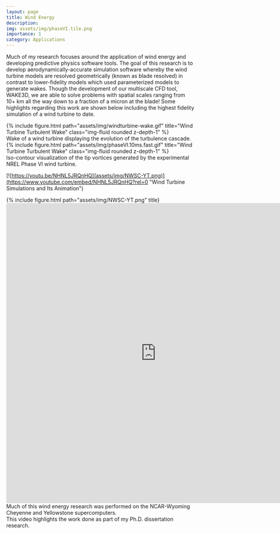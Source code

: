 ```yaml
---
layout: page
title: Wind Energy
description: 
img: assets/img/phaseVI.tile.png
importance: 1
category: Applications
---
```


Much of my research focuses around the application of wind energy and developing predictive physics software tools.
The goal of this research is to develop aerodynamically-accurate simulation software whereby the wind turbine models 
are resolved geometrically (known as blade resolved) in contrast to lower-fidelity models which used parameterized models 
to generate wakes. Though the development of our multiscale CFD tool, WAKE3D, we are able to solve problems with spatial scales 
ranging from 10+ km all the way down to a fraction of a micron at the blade! Some highlights regarding this work are shown below 
including the highest fidelity simulation of a wind turbine to date.

<div class="row">
    <div class="col-sm mt-3 mt-md-0">
        {% include figure.html path="assets/img/windturbine-wake.gif" title="Wind Turbine Turbulent Wake" class="img-fluid rounded z-depth-1" %}
    </div>
</div>
<div class="caption">
    Wake of a wind turbine displaying the evolution of the turbulence cascade.
</div>

<div class="row">
    <div class="col-sm mt-3 mt-md-0">
        {% include figure.html path="assets/img/phaseVI.10ms.fast.gif" title="Wind Turbine Turbulent Wake" class="img-fluid rounded z-depth-1" %}
    </div>
</div>
<div class="caption">
    Iso-contour visualization of the tip vortices generated by the experimental NREL Phase VI wind turbine.
</div>

[![https://youtu.be/NHNL5JRQnHQ](assets/img/NWSC-YT.png)](https://www.youtube.com/embed/NHNL5JRQnHQ?rel=0 "Wind Turbine Simulations and Its Animation")

<div class="row">
    <div class="col-sm mt-3 mt-md-0">
        {% include figure.html path="assets/img/NWSC-YT.png" title}
        <iframe width="800" height="800" src="https://www.youtube.com/embed/NHNL5JRQnHQ?rel=0" frameborder="0" allow="autoplay; encrypted-media" allowfullscreen></iframe>
    </div>
</div>
<div class="caption">
    Much of this wind energy research was performed on the NCAR-Wyoming Cheyenne and Yellowstone supercomputers. <br/>
    This video highlights the work done as part of my Ph.D. dissertation research.
</div>
